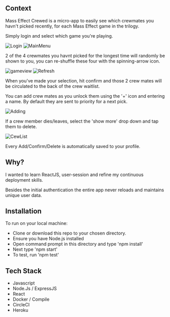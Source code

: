 ## Context
Mass Effect Crewed is a micro-app to easily see which crewmates you havn't picked recently, for each Mass Effect game in the trilogy.

Simply login and select which game you're playing.

![Login](https://user-images.githubusercontent.com/42459707/112561197-d0550180-8e28-11eb-970d-b1c2468d619e.PNG)
![MainMenu](https://user-images.githubusercontent.com/42459707/112561304-0f835280-8e29-11eb-97ba-0c7994b67848.PNG)

2 of the 4 crewmates you havnt picked for the longest time will randomly be shown to you, you can re-shuffle these four with the spinning-arrow icon.

![gameview](https://user-images.githubusercontent.com/42459707/112561397-3b063d00-8e29-11eb-814c-a1f3da283a9a.PNG)
![Refresh](https://user-images.githubusercontent.com/42459707/112561399-3b9ed380-8e29-11eb-8d14-59893864069a.PNG)

When you've made your selection, hit confirm and those 2 crew mates will be circulated to the back of the crew waitlist.

You can add crew mates as you unlock them using the '+' icon and entering a name. By default they are sent to priority for a next pick.

![Adding](https://user-images.githubusercontent.com/42459707/112561438-55d8b180-8e29-11eb-9925-068159cca436.PNG)

If a crew member dies/leaves, select the 'show more' drop down and tap them to delete.

![CewList](https://user-images.githubusercontent.com/42459707/112561468-65f09100-8e29-11eb-8382-97a8efef7d67.PNG)

Every Add/Confirm/Delete is automatically saved to your profile.

## Why?
I wanted to learn ReactJS, user-session and refine my continuous deployment skills.

Besides the initial authentication the entire app never reloads and maintains unique user data.


## Installation
To run on your local machine:
* Clone or download this repo to your chosen directory.
* Ensure you have Node.js installed
* Open command prompt in this directory and type 'npm install'
* Next type 'npm start'
* To test, run 'npm test'


## Tech Stack
* Javascript
* Node.Js / ExpressJS
* React
* Docker / Compile
* CircleCI
* Heroku
